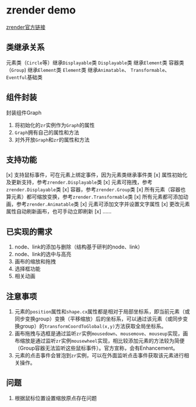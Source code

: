 # zrender demo
[zrender官方链接](https://ecomfe.github.io/zrender-doc/public/)
## 类继承关系
元素类（`Circle`等）继承`Displayable`类
`Displayable`类 继承`Element`类
容器类（`Group`) 继承`Element`类
`Element`类 继承`Animatable`、 `Transformable`、 `Eventful`基础类
## 组件封装
封装组件Graph
1. 将初始化的`zr`实例作为`Graph`的属性
2. `Graph`拥有自己的属性和方法
3. 对外开放`Graph`和`zr`的属性和方法
## 支持功能
[x] 支持鼠标事件，可在元素上绑定事件，因为元素类继承事件类
[x] 属性初始化及更新支持，参考`zrender.Displayable`类
[x] 元素可拖拽，参考`zrender.Displayable`类
[x] 容器，参考`zrender.Group`类
[x] 所有元素（容器也算元素）都可缩放变换，参考`zrender.Transformable`类
[x] 所有元素都可添加动画，参考`zrender.Animatable`类
[x] 元素可添加文字并设置文字属性
[x] 更改元素属性自动刷新画布，也可手动立即刷新
[x] ……
## 已实现的需求
1. node、link的添加与删除（结构基于研判的node、link）
2. node、link的选中与高亮
3. 画布的缩放和拖拽
4. 选择框功能
5. 相关动画

## 注意事项
1. 元素的`position`属性和`shape.cx`属性都是相对于局部坐标系，即当前元素（或同步变换group）变换（平移缩放）后的坐标系，可以通过该元素（或同步变换group）的`transformCoordToGlobal(x,y)`方法获取全局坐标系。
2. 画布拖拽与选框是通过监听`zr`实例`mousedown`、`mousemove`、`mouseup`实现，画布缩放是通过监听`zr`实例`mousewheel`实现，相比较添加元素的方法较为简便（Group容器无法监听这些鼠标事件）。官方宣称，会有Enhancement。
3. 元素的点击事件会冒泡到`zr`实例，可以在外面监听点击事件获取该元素进行相关操作。
## 问题
1. 根据鼠标位置设置缩放原点存在问题